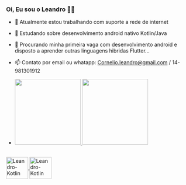 ### Oi, Eu sou o Leandro 👋😁


- 🔭 Atualmente estou trabalhando com suporte a rede de internet
- 🌱 Estudando sobre desenvolvimento android nativo Kotlin/Java 
- 👯 Procurando minha primeira vaga com desenvolvimento android e disposto a aprender  outras linguagens hibridas Flutter...
- 📫 Contato por email ou whatapp: Cornelio.leandro@gmail.com / 14-981301912
- <div>
  <a href="https://github.com/CornelioLeandro">
    <img height="180em" src="https://github-readme-stats.vercel.app/api?username=CornelioLeandro&show_icons=true&theme=gotham&include_all_commits=true&count_private=true"/>
    
     <img height="180em" src="https://github-readme-stats.vercel.app/api/top-langs/?username=CornelioLeandro&layout-compact&langs_count=16&theme=gotham"/>
 </div>
  
 
  <div style="display: inline_block"><br>
    <img align="center" alt="Leandro-Kotlin" height="60" widht="40" src="https://cdn.jsdelivr.net/gh/devicons/devicon/icons/kotlin/kotlin-original-wordmark.svg">   
   <img align="center" alt="Leandro-Kotlin" height="60" widht="40" src="https://cdn.jsdelivr.net/gh/devicons/devicon/icons/java/java-original.svg" />
  </div>
  
